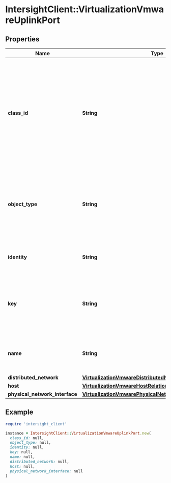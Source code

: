 # IntersightClient::VirtualizationVmwareUplinkPort

## Properties

| Name | Type | Description | Notes |
| ---- | ---- | ----------- | ----- |
| **class_id** | **String** | The fully-qualified name of the instantiated, concrete type. This property is used as a discriminator to identify the type of the payload when marshaling and unmarshaling data. | [default to &#39;virtualization.VmwareUplinkPort&#39;] |
| **object_type** | **String** | The fully-qualified name of the instantiated, concrete type. The value should be the same as the &#39;ClassId&#39; property. | [default to &#39;virtualization.VmwareUplinkPort&#39;] |
| **identity** | **String** | The VMware managed object reference as a string. | [optional] |
| **key** | **String** | The internally assigned key of this uplink port object. This entity is not manipulated by users. | [optional] |
| **name** | **String** | User-provided name to identify the uplink port object. | [optional] |
| **distributed_network** | [**VirtualizationVmwareDistributedNetworkRelationship**](VirtualizationVmwareDistributedNetworkRelationship.md) |  | [optional] |
| **host** | [**VirtualizationVmwareHostRelationship**](VirtualizationVmwareHostRelationship.md) |  | [optional] |
| **physical_network_interface** | [**VirtualizationVmwarePhysicalNetworkInterfaceRelationship**](VirtualizationVmwarePhysicalNetworkInterfaceRelationship.md) |  | [optional] |

## Example

```ruby
require 'intersight_client'

instance = IntersightClient::VirtualizationVmwareUplinkPort.new(
  class_id: null,
  object_type: null,
  identity: null,
  key: null,
  name: null,
  distributed_network: null,
  host: null,
  physical_network_interface: null
)
```

